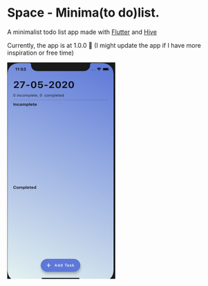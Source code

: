 # Space - Minima(to do)list.

A minimalist todo list app made with [Flutter](https://www.flutter.dev) and [Hive](https://docs.hivedb.dev/#/)

Currently, the app is at 1.0.0 🎉 (I might update the app if I have more inspiration or free time)

<img src="https://github.com/kzkit/done_todolist/blob/master/assets/img/screenshot.gif" width="250" height="500" />
